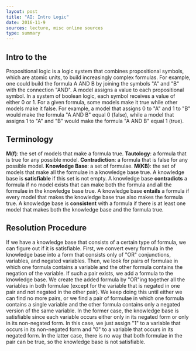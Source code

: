 ```yaml
---
layout: post
title: "AI: Intro Logic"
date: 2016-11-9
sources: lecture, misc online sources
type: summary
---
```


## Intro to the 
Propositional logic is a logic system that combines propositional symbols, which are atomic units, to build increasingly complex formulas. For example, one could build the formula A AND B by joining the symbols "A" and "B" with the connection "AND".
A model assigns a value to each propositional symbol. In a system of boolean logic, each symbol receives a value of either 0 or 1. For a given formula, some models make it true while other models make it false. For example, a model that assigns 0 to "A" and 1 to "B" would make the formula "A AND B" equal 0 (false), while a model that assigns 1 to "A" and "B" would make the formula "A AND B" equal 1 (true).

## Terminology
**M(f)**: the set of models that make a formula true.
**Tautology**: a formula that is true for any possible model.
**Contradiction**: a formula that is false for any possible model.
**Knowledge Base**: a set of formulae.
  **M(KB)**: the set of models that make all the formulae in a knowledge base true. A knowledge base is **satisfiable** if this set is not empty.
  A knowledge base **contradicts** a formula if no model exists that can make both the formula and all the formulae in the knowledge base true.
  A knowledge base **entails** a formula if every model that makes the knowledge base true also makes the formula true.
  A knowledge base is **consistent** with a formula if there is at least one model that makes both the knowledge base and the formula true.
  
## Resolution Procedure
If we have a knowledge base that consists of a certain type of formula, we can figure out if it is satisfiable. First, we convert every formula in the knowledge base into a form that consists only of "OR" conjunctions, variables, and negated variables. Then, we look for pairs of formulae in which one formula contains a variable and the other formula contains the negation of the variable. If such a pair exists, we add a formula to the knowledge base. We create the added formula by "OR"ing together all the variables in both formulae (except for the variable that is negated in one pair and not negated in the other pair). We keep doing this until either we can find no more pairs, or we find a pair of formulae in which one formula contains a single variable and the other formula contains only a negated version of the same variable. In the former case, the knowledge base is satisfiable since each variable occurs either only in its negated form or only in its non-negated form. In this case, we just assign "1" to a variable that occurs in its non-negated form and "0" to a variable that occurs in its negated form. In the latter case, there is no way that both formulae in the pair can be true, so the knowledge base is not satisfiable.
